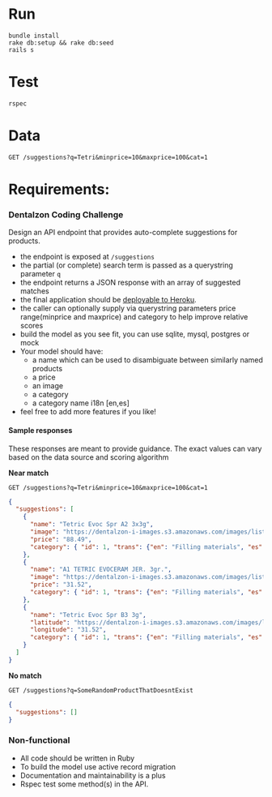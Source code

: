 # Run
```
bundle install
rake db:setup && rake db:seed
rails s
```

# Test
```
rspec
```

# Data
```
GET /suggestions?q=Tetri&minprice=10&maxprice=100&cat=1
```


# Requirements:

### Dentalzon Coding Challenge

Design an API endpoint that provides auto-complete suggestions for products.

- the endpoint is exposed at `/suggestions`
- the partial (or complete) search term is passed as a querystring parameter `q`
- the endpoint returns a JSON response with an array of suggested matches
- the final application should be [deployable to Heroku](https://devcenter.heroku.com/articles/rack).
- the caller can optionally supply via querystring parameters price range(minprice and maxprice) and category to help improve relative scores
- build the model as you see fit, you can use sqlite, mysql, postgres or mock
- Your model should have:
    - a name which can be used to disambiguate between similarly named products
    - a price
    - an image
    - a category
    - a category name i18n [en,es]
- feel free to add more features if you like!

#### Sample responses

These responses are meant to provide guidance. The exact values can vary based on the data source and scoring algorithm

**Near match**

    GET /suggestions?q=Tetri&minprice=10&maxprice=100&cat=1

```json
{
  "suggestions": [
    {
      "name": "Tetric Evoc Spr A2 3x3g",
      "image": "https://dentalzon-i-images.s3.amazonaws.com/images/listing_images/images/773744/big/57240-57240-large.jpg?1475768943",
      "price": "88.49",
      "category": { "id": 1, "trans": {"en": "Filling materials", "es": "Los materiales de relleno"}}
    },
    {
      "name": "A1 TETRIC EVOCERAM JER. 3gr.",
      "image": "https://dentalzon-i-images.s3.amazonaws.com/images/listing_images/images/773734/big/57239-57239-large.jpg?1475768942",
      "price": "31.52",
      "category": { "id": 1, "trans": {"en": "Filling materials", "es": "Los materiales de relleno"}}
    },
    {
      "name": "Tetric Evoc Spr B3 3g",
      "latitude": "https://dentalzon-i-images.s3.amazonaws.com/images/listing_images/images/773734/big/57239-57239-large.jpg?1475768942",
      "longitude": "31.52",
      "category": { "id": 1, "trans": {"en": "Filling materials", "es": "Los materiales de relleno"}}
    }
  ]
}
```

**No match**

    GET /suggestions?q=SomeRandomProductThatDoesntExist

```json
{
  "suggestions": []
}
```


### Non-functional

- All code should be written in Ruby
- To build the model use active record migration
- Documentation and maintainability is a plus
- Rspec test some method(s) in the API.
